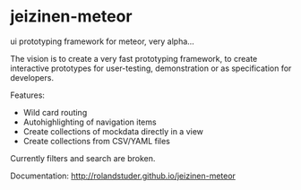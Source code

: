 jeizinen-meteor
===============

ui prototyping framework for meteor, very alpha...

The vision is to create a very fast prototyping framework, to create interactive prototypes for user-testing, demonstration or as specification for developers. 

Features:

* Wild card routing
* Autohighlighting of navigation items
* Create collections of mockdata directly in a view
* Create collections from CSV/YAML files

Currently filters and search are broken.

Documentation: http://rolandstuder.github.io/jeizinen-meteor